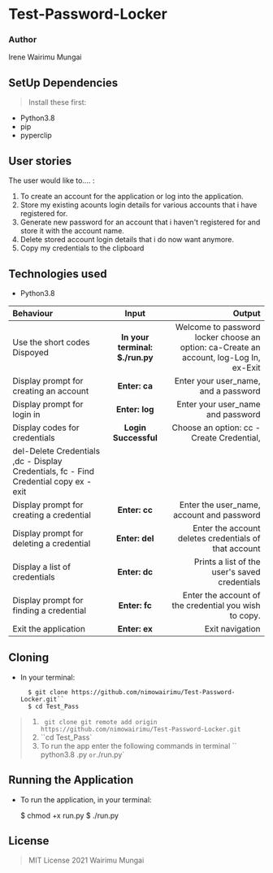# Test-Password-Locker

### Author
Irene Wairimu Mungai


## SetUp Dependencies
> Install these first:
* Python3.8
* pip
* pyperclip

## User stories
The user would like to.... :

1. To create an account for the application or log into the application.
1. Store my existing acounts login details for various accounts that i have registered for.
1. Generate new password for an account that i haven't registered for and store it with the account name.
1. Delete stored account login details that i do now want anymore.
1. Copy my credentials to the clipboard


## Technologies used
* Python3.8


| Behaviour | Input | Output |
| :---------------- | :---------------: | ------------------: |
| Use the short codes Dispoyed | **In your  terminal: $./run.py** | Welcome to password locker  choose an option: ca-Create  an account, log-Log In, ex-Exit |
| Display prompt for creating an account | **Enter: ca** | Enter your user_name, and  a password |
| Display prompt for login in | **Enter: log** | Enter your user_name and password |
| Display codes for credentials | **Login Successful** | Choose an option: cc - Create Credential, 
del-Delete Credentials ,dc - Display Credentials, fc - Find Credential copy  ex - exit |
| Display prompt for creating a credential | **Enter: cc** | Enter the user_name, account and password |
|Display prompt for deleting  a credential| **Enter: del** |Enter the account deletes credentials of that account|
| Display a list of credentials | **Enter: dc** | Prints a list of  the user's saved credentials |
| Display prompt for finding a  credential | **Enter: fc** | Enter the account of the credential you wish to copy. |
| Exit the  application | **Enter: ex** | Exit navigation |


## Cloning
* In your terminal:
        
        $ git clone https://github.com/nimowairimu/Test-Password-Locker.git``
        $ cd Test_Pass
>1. ` git clone git remote add origin https://github.com/nimowairimu/Test-Password-Locker.git`
>2. ``cd Test_Pass`
>3. To run the app enter  the following commands in terminal `` python3.8 .py ` or `./run.py`


## Running the Application
* To run the application, in your terminal:

    $ chmod +x run.py
    $ ./run.py


        

## License
> MIT License 2021 Wairimu Mungai


